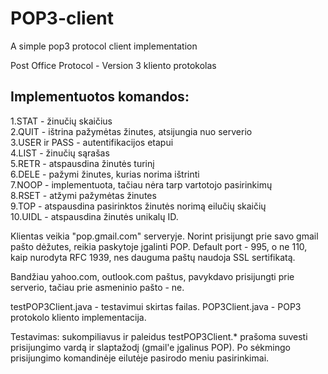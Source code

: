 # POP3-client
A simple pop3 protocol client implementation

Post Office Protocol - Version 3 kliento protokolas

## Implementuotos komandos:

1.STAT - žinučių skaičius<br/>
2.QUIT - ištrina pažymėtas žinutes, atsijungia nuo serverio<br/>
3.USER ir PASS - autentifikacijos etapui<br/>
4.LIST - žinučių sąrašas<br/>
5.RETR - atspausdina žinutės turinį<br/>
6.DELE - pažymi žinutes, kurias norima ištrinti<br/>
7.NOOP - implementuota, tačiau nėra tarp vartotojo pasirinkimų<br/>
8.RSET - atžymi pažymėtas žinutes<br/>
9.TOP - atspausdina pasirinktos žinutės norimą eilučių skaičių<br/>
10.UIDL - atspausdina žinutės unikalų ID.<br/>

Klientas veikia "pop.gmail.com" serveryje. Norint prisijungt prie savo gmail pašto dėžutes, reikia paskytoje įgalinti POP.
Default port - 995, o ne 110, kaip nurodyta RFC 1939, nes dauguma paštų naudoja SSL sertifikatą.

Bandžiau yahoo.com, outlook.com paštus, pavykdavo prisijungti prie serverio, tačiau prie asmeninio pašto - ne.

testPOP3Client.java - testavimui skirtas failas.
POP3Client.java - POP3 protokolo kliento implementacija.

Testavimas: sukompiliavus ir paleidus testPOP3Client.* prašoma suvesti prisijungimo vardą ir slaptažodį (gmail'e įgalinus POP). Po sėkmingo prisijungimo komandinėje eilutėje pasirodo meniu pasirinkimai.
